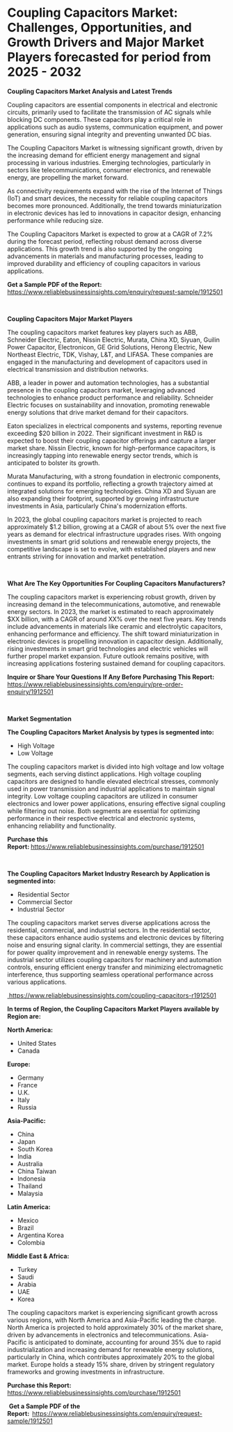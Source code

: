 <p><h1>Coupling Capacitors Market: Challenges, Opportunities, and Growth Drivers and Major Market Players forecasted for period from 2025 - 2032</h1></p><p><strong>Coupling Capacitors Market Analysis and Latest Trends</strong></p>
<p><p>Coupling capacitors are essential components in electrical and electronic circuits, primarily used to facilitate the transmission of AC signals while blocking DC components. These capacitors play a critical role in applications such as audio systems, communication equipment, and power generation, ensuring signal integrity and preventing unwanted DC bias.</p><p>The Coupling Capacitors Market is witnessing significant growth, driven by the increasing demand for efficient energy management and signal processing in various industries. Emerging technologies, particularly in sectors like telecommunications, consumer electronics, and renewable energy, are propelling the market forward. </p><p>As connectivity requirements expand with the rise of the Internet of Things (IoT) and smart devices, the necessity for reliable coupling capacitors becomes more pronounced. Additionally, the trend towards miniaturization in electronic devices has led to innovations in capacitor design, enhancing performance while reducing size. </p><p>The Coupling Capacitors Market is expected to grow at a CAGR of 7.2% during the forecast period, reflecting robust demand across diverse applications. This growth trend is also supported by the ongoing advancements in materials and manufacturing processes, leading to improved durability and efficiency of coupling capacitors in various applications.</p></p>
<p><strong>Get a Sample PDF of the Report:&nbsp;</strong> <a href="https://www.reliablebusinessinsights.com/enquiry/request-sample/1912501?utm_campaign=2274&utm_medium=2&utm_source=Github&utm_content=ia&utm_term=15042025&utm_id=coupling-capacitors">https://www.reliablebusinessinsights.com/enquiry/request-sample/1912501</a></p>
<p>&nbsp;</p>
<p><strong>Coupling Capacitors Major Market Players</strong></p>
<p><p>The coupling capacitors market features key players such as ABB, Schneider Electric, Eaton, Nissin Electric, Murata, China XD, Siyuan, Guilin Power Capacitor, Electronicon, GE Grid Solutions, Herong Electric, New Northeast Electric, TDK, Vishay, L&T, and LIFASA. These companies are engaged in the manufacturing and development of capacitors used in electrical transmission and distribution networks.</p><p>ABB, a leader in power and automation technologies, has a substantial presence in the coupling capacitors market, leveraging advanced technologies to enhance product performance and reliability. Schneider Electric focuses on sustainability and innovation, promoting renewable energy solutions that drive market demand for their capacitors.</p><p>Eaton specializes in electrical components and systems, reporting revenue exceeding $20 billion in 2022. Their significant investment in R&D is expected to boost their coupling capacitor offerings and capture a larger market share. Nissin Electric, known for high-performance capacitors, is increasingly tapping into renewable energy sector trends, which is anticipated to bolster its growth.</p><p>Murata Manufacturing, with a strong foundation in electronic components, continues to expand its portfolio, reflecting a growth trajectory aimed at integrated solutions for emerging technologies. China XD and Siyuan are also expanding their footprint, supported by growing infrastructure investments in Asia, particularly China's modernization efforts.</p><p>In 2023, the global coupling capacitors market is projected to reach approximately $1.2 billion, growing at a CAGR of about 5% over the next five years as demand for electrical infrastructure upgrades rises. With ongoing investments in smart grid solutions and renewable energy projects, the competitive landscape is set to evolve, with established players and new entrants striving for innovation and market penetration.</p></p>
<p>&nbsp;</p>
<p><strong>What Are The Key Opportunities For Coupling Capacitors Manufacturers?</strong></p>
<p><p>The coupling capacitors market is experiencing robust growth, driven by increasing demand in the telecommunications, automotive, and renewable energy sectors. In 2023, the market is estimated to reach approximately $XX billion, with a CAGR of around XX% over the next five years. Key trends include advancements in materials like ceramic and electrolytic capacitors, enhancing performance and efficiency. The shift toward miniaturization in electronic devices is propelling innovation in capacitor design. Additionally, rising investments in smart grid technologies and electric vehicles will further propel market expansion. Future outlook remains positive, with increasing applications fostering sustained demand for coupling capacitors.</p></p>
<p><strong>Inquire or Share Your Questions If Any Before Purchasing This Report:</strong> <a href="https://www.reliablebusinessinsights.com/enquiry/pre-order-enquiry/1912501?utm_campaign=2274&utm_medium=2&utm_source=Github&utm_content=ia&utm_term=15042025&utm_id=coupling-capacitors">https://www.reliablebusinessinsights.com/enquiry/pre-order-enquiry/1912501</a></p>
<p>&nbsp;</p>
<p><strong>Market Segmentation</strong></p>
<p><strong>The Coupling Capacitors Market Analysis by types is segmented into:</strong></p>
<p><ul><li>High Voltage</li><li>Low Voltage</li></ul></p>
<p><p>The coupling capacitors market is divided into high voltage and low voltage segments, each serving distinct applications. High voltage coupling capacitors are designed to handle elevated electrical stresses, commonly used in power transmission and industrial applications to maintain signal integrity. Low voltage coupling capacitors are utilized in consumer electronics and lower power applications, ensuring effective signal coupling while filtering out noise. Both segments are essential for optimizing performance in their respective electrical and electronic systems, enhancing reliability and functionality.</p></p>
<p><strong>Purchase this Report:&nbsp;</strong><a href="https://www.reliablebusinessinsights.com/purchase/1912501?utm_campaign=2274&utm_medium=2&utm_source=Github&utm_content=ia&utm_term=15042025&utm_id=coupling-capacitors">https://www.reliablebusinessinsights.com/purchase/1912501</a></p>
<p>&nbsp;</p>
<p><strong>The Coupling Capacitors Market Industry Research by Application is segmented into:</strong></p>
<p><ul><li>Residential Sector</li><li>Commercial Sector</li><li>Industrial Sector</li></ul></p>
<p><p>The coupling capacitors market serves diverse applications across the residential, commercial, and industrial sectors. In the residential sector, these capacitors enhance audio systems and electronic devices by filtering noise and ensuring signal clarity. In commercial settings, they are essential for power quality improvement and in renewable energy systems. The industrial sector utilizes coupling capacitors for machinery and automation controls, ensuring efficient energy transfer and minimizing electromagnetic interference, thus supporting seamless operational performance across various applications.</p></p>
<p><a href="https://www.reliablebusinessinsights.com/coupling-capacitors-r1912501?utm_campaign=2274&utm_medium=2&utm_source=Github&utm_content=ia&utm_term=15042025&utm_id=coupling-capacitors">&nbsp;https://www.reliablebusinessinsights.com/coupling-capacitors-r1912501</a></p>
<p><strong>In terms of Region, the Coupling Capacitors Market Players available by Region are:</strong></p>
<p>
    <p> <strong> North America: </strong>
        <ul>
            <li>United States</li>
            <li>Canada</li>
        </ul>
        </p> 
    <p> <strong> Europe: </strong>
        <ul>
            <li>Germany</li>
            <li>France</li>
            <li>U.K.</li>
            <li>Italy</li>
            <li>Russia</li>
        </ul>
        </p> 
    <p> <strong> Asia-Pacific: </strong>
        <ul>
            <li>China</li>
            <li>Japan</li>
            <li>South Korea</li>
            <li>India</li>
            <li>Australia</li>
            <li>China Taiwan</li>
            <li>Indonesia</li>
            <li>Thailand</li>
            <li>Malaysia</li>
        </ul>
        </p> 
    <p> <strong> Latin America: </strong>
        <ul>
            <li>Mexico</li>
            <li>Brazil</li>
            <li>Argentina Korea</li>
            <li>Colombia</li>
        </ul>
        </p> 
    <p> <strong> Middle East & Africa: </strong>
        <ul>
            <li>Turkey</li>
            <li>Saudi</li>
            <li>Arabia</li>
            <li>UAE</li>
            <li>Korea</li>
        </ul>
    </p>
    </p>
<p><p>The coupling capacitors market is experiencing significant growth across various regions, with North America and Asia-Pacific leading the charge. North America is projected to hold approximately 30% of the market share, driven by advancements in electronics and telecommunications. Asia-Pacific is anticipated to dominate, accounting for around 35% due to rapid industrialization and increasing demand for renewable energy solutions, particularly in China, which contributes approximately 20% to the global market. Europe holds a steady 15% share, driven by stringent regulatory frameworks and growing investments in infrastructure.</p></p>
<p><strong>Purchase this Report: </strong><a href="https://www.reliablebusinessinsights.com/purchase/1912501?utm_campaign=2274&utm_medium=2&utm_source=Github&utm_content=ia&utm_term=15042025&utm_id=coupling-capacitors">https://www.reliablebusinessinsights.com/purchase/1912501</a></p>
<p>&nbsp;<strong>Get a Sample PDF of the Report:&nbsp;&nbsp;</strong><a href="https://www.reliablebusinessinsights.com/enquiry/request-sample/1912501?utm_campaign=2274&utm_medium=2&utm_source=Github&utm_content=ia&utm_term=15042025&utm_id=coupling-capacitors">https://www.reliablebusinessinsights.com/enquiry/request-sample/1912501</a></p>
<p><strong></strong></p>
<p><p></p><p></p><p></p></p>